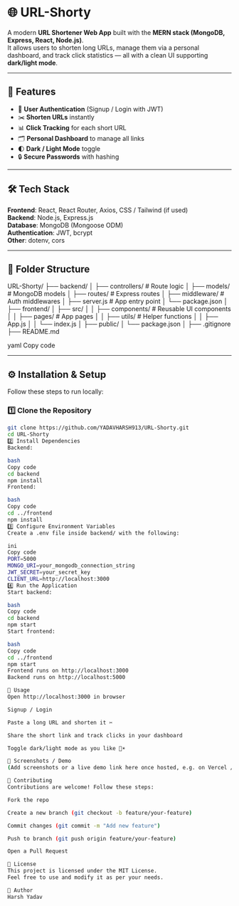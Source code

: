 # 🌐 URL-Shorty

A modern **URL Shortener Web App** built with the **MERN stack (MongoDB, Express, React, Node.js)**.  
It allows users to shorten long URLs, manage them via a personal dashboard, and track click statistics — all with a clean UI supporting **dark/light mode**.  

---

## 🚀 Features

- 🔑 **User Authentication** (Signup / Login with JWT)  
- ✂️ **Shorten URLs** instantly  
- 📊 **Click Tracking** for each short URL  
- 🗂 **Personal Dashboard** to manage all links  
- 🌓 **Dark / Light Mode** toggle  
- 🔒 **Secure Passwords** with hashing  

---

## 🛠 Tech Stack

**Frontend**: React, React Router, Axios, CSS / Tailwind (if used)  
**Backend**: Node.js, Express.js  
**Database**: MongoDB (Mongoose ODM)  
**Authentication**: JWT, bcrypt  
**Other**: dotenv, cors  

---

## 📂 Folder Structure

URL-Shorty/
├── backend/
│ ├── controllers/ # Route logic
│ ├── models/ # MongoDB models
│ ├── routes/ # Express routes
│ ├── middleware/ # Auth middlewares
│ ├── server.js # App entry point
│ └── package.json
│
├── frontend/
│ ├── src/
│ │ ├── components/ # Reusable UI components
│ │ ├── pages/ # App pages
│ │ ├── utils/ # Helper functions
│ │ ├── App.js
│ │ └── index.js
│ ├── public/
│ └── package.json
│
├── .gitignore
├── README.md

yaml
Copy code

---

## ⚙️ Installation & Setup

Follow these steps to run locally:

### 1️⃣ Clone the Repository
```bash
git clone https://github.com/YADAVHARSH913/URL-Shorty.git
cd URL-Shorty
2️⃣ Install Dependencies
Backend:

bash
Copy code
cd backend
npm install
Frontend:

bash
Copy code
cd ../frontend
npm install
3️⃣ Configure Environment Variables
Create a .env file inside backend/ with the following:

ini
Copy code
PORT=5000
MONGO_URI=your_mongodb_connection_string
JWT_SECRET=your_secret_key
CLIENT_URL=http://localhost:3000
4️⃣ Run the Application
Start backend:

bash
Copy code
cd backend
npm start
Start frontend:

bash
Copy code
cd ../frontend
npm start
Frontend runs on http://localhost:3000
Backend runs on http://localhost:5000

🎯 Usage
Open http://localhost:3000 in browser

Signup / Login

Paste a long URL and shorten it ✂️

Share the short link and track clicks in your dashboard

Toggle dark/light mode as you like 🌙☀️

📸 Screenshots / Demo
(Add screenshots or a live demo link here once hosted, e.g. on Vercel / Netlify + Render / Railway)

🤝 Contributing
Contributions are welcome! Follow these steps:

Fork the repo

Create a new branch (git checkout -b feature/your-feature)

Commit changes (git commit -m "Add new feature")

Push to branch (git push origin feature/your-feature)

Open a Pull Request

📜 License
This project is licensed under the MIT License.
Feel free to use and modify it as per your needs.

👤 Author
Harsh Yadav

